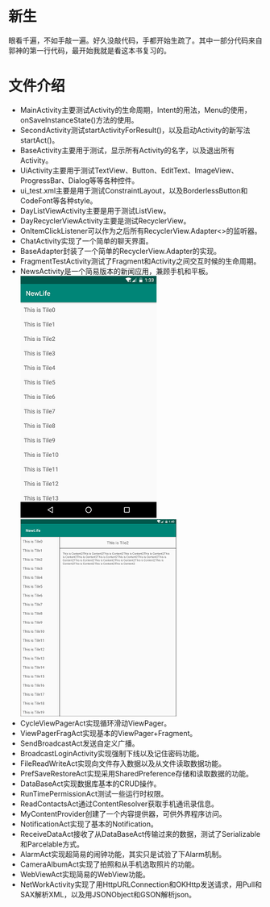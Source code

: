 # 新生
眼看千遍，不如手敲一遍。好久没敲代码，手都开始生疏了。其中一部分代码来自郭神的第一行代码，最开始我就是看这本书复习的。
# 文件介绍
* MainActivity主要测试Activity的生命周期，Intent的用法，Menu的使用，onSaveInstanceState()方法的使用。
* SecondActivity测试startActivityForResult()，以及启动Activity的新写法startAct()。
* BaseActivity主要用于测试，显示所有Activity的名字，以及退出所有Activity。
* UiActivity主要用于测试TextView、Button、EditText、ImageView、ProgressBar、Dialog等等各种控件。
* ui_test.xml主要是用于测试ConstraintLayout，以及BorderlessButton和CodeFont等各种style。
* DayListViewActivity主要是用于测试ListView。
* DayRecyclerViewActivity主要是测试RecyclerView。
* OnItemClickListener可以作为之后所有RecyclerView.Adapter<>的监听器。
* ChatActivity实现了一个简单的聊天界面。
* BaseAdapter封装了一个简单的RecyclerView.Adapter的实现。
* FragmentTestActivity测试了Fragment和Activity之间交互时候的生命周期。
* NewsActivity是一个简易版本的新闻应用，兼顾手机和平板。  
![phone](https://raw.githubusercontent.com/happyfsyy/NewLife/master/app/img_folder/img1.png)
![tablet](https://raw.githubusercontent.com/happyfsyy/NewLife/master/app/img_folder/img2.PNG)
* CycleViewPagerAct实现循环滑动ViewPager。
* ViewPagerFragAct实现基本的ViewPager+Fragment。
* SendBroadcastAct发送自定义广播。
* BroadcastLoginActivity实现强制下线以及记住密码功能。
* FileReadWriteAct实现向文件存入数据以及从文件读取数据功能。
* PrefSaveRestoreAct实现采用SharedPreference存储和读取数据的功能。
* DataBaseAct实现数据库基本的CRUD操作。
* RunTimePermissionAct测试一些运行时权限。
* ReadContactsAct通过ContentResolver获取手机通讯录信息。
* MyContentProvider创建了一个内容提供器，可供外界程序访问。
* NotificationAct实现了基本的Notification。
* ReceiveDataAct接收了从DataBaseAct传输过来的数据，测试了Serializable和Parcelable方式。
* AlarmAct实现超简易的闹钟功能，其实只是试验了下Alarm机制。
* CameraAlbumAct实现了拍照和从手机选取照片的功能。
* WebViewAct实现简易的WebView功能。
* NetWorkActivity实现了用HttpURLConnection和OKHttp发送请求，用Pull和SAX解析XML，以及用JSONObject和GSON解析json。

